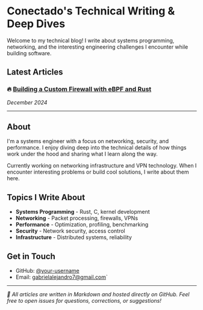# Conectado's Technical Writing & Deep Dives

Welcome to my technical blog! I write about systems programming, networking, and the interesting engineering challenges I encounter while building software.

## Latest Articles

### 🔥 [Building a Custom Firewall with eBPF and Rust](https://github.com/[your-username]/ebpf-firewall-article)
*December 2024*

---

## About

I'm a systems engineer with a focus on networking, security, and performance. I enjoy diving deep into the technical details of how things work under the hood and sharing what I learn along the way.

Currently working on networking infrastructure and VPN technology. When I encounter interesting problems or build cool solutions, I write about them here.

## Topics I Write About

- **Systems Programming** - Rust, C, kernel development
- **Networking** - Packet processing, firewalls, VPNs
- **Performance** - Optimization, profiling, benchmarking
- **Security** - Network security, access control
- **Infrastructure** - Distributed systems, reliability

## Get in Touch

- GitHub: [@your-username](https://github.com/conectado)
- Email: gabrielalejandro7@gmail.com`

---

*📝 All articles are written in Markdown and hosted directly on GitHub. Feel free to open issues for questions, corrections, or suggestions!*
